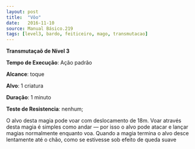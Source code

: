 ```yaml
---
layout: post
title:  "Vôo"
date:   2016-11-10
source: Manual Básico.219
tags: [level3, bardo, feiticeiro, mago, transmutacao]
---
```


**Transmutaçaõ de Nível 3**

**Tempo de Execução**: Ação padrão

**Alcance**: toque

**Alvo**: 1 criatura

**Duração**: 1 minuto

**Teste de Resistencia**: nenhum;

O alvo desta magia pode voar com deslocamento de 18m. Voar através desta magia é simples como andar — por isso o alvo pode atacar e lançar magias normalmente enquanto voa. Quando a magia termina o alvo desce lentamente até o chão, como se estivesse sob efeito de queda suave